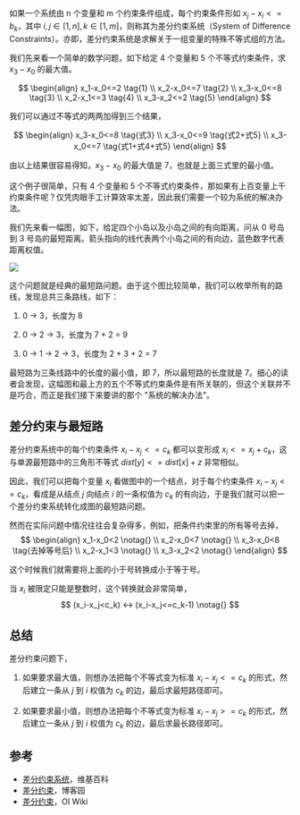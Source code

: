 如果一个系统由 n 个变量和 m 个约束条件组成，每个约束条件形如 $x_j-x_i<=b_k$，其中 $i,j\in[1,n],k\in[1,m]$，则称其为差分约束系统（System of Difference Constraints）。亦即，差分约束系统是求解关于一组变量的特殊不等式组的方法。

我们先来看一个简单的数学问题，如下给定 4 个变量和 5 个不等式约束条件，求 $x_3-x_0$ 的最大值。

$$
\begin{align}
x_1-x_0<=2 \tag{1} \\
x_2-x_0<=7 \tag{2} \\
x_3-x_0<=8 \tag{3} \\
x_2-x_1<=3 \tag{4} \\
x_3-x_2<=2 \tag{5}
\end{align}
$$

我们可以通过不等式的两两加得到三个结果，

$$
\begin{align}
x_3-x_0<=8 \tag{式3} \\
x_3-x_0<=9 \tag{式2+式5} \\
x_3-x_0<=7 \tag{式1+式4+式5}
\end{align}
$$

由以上结果很容易得知，$x_3-x_0$ 的最大值是 7，也就是上面三式里的最小值。

这个例子很简单，只有 4 个变量和 5 个不等式约束条件，那如果有上百变量上千约束条件呢？仅凭肉眼手工计算效率太差，因此我们需要一个较为系统的解决办法。

我们先来看一幅图，如下，给定四个小岛以及小岛之间的有向距离，问从 0 号岛到 3 号岛的最短距离。箭头指向的线代表两个小岛之间的有向边，蓝色数字代表距离权值。

![](https://cdn.ethsonliu.com/x1/20200613_01.png)

 这个问题就是经典的最短路问题。由于这个图比较简单，我们可以枚举所有的路线，发现总共三条路线，如下：

1. 0 -> 3，长度为 8

2. 0 -> 2 -> 3，长度为 7 + 2 = 9

3. 0 -> 1 -> 2 -> 3，长度为 2 + 3 + 2 = 7

最短路为三条线路中的长度的最小值，即 7，所以最短路的长度就是 7。细心的读者会发现，这幅图和最上方的五个不等式约束条件是有所关联的，但这个关联并不是巧合，而正是我们接下来要讲的那个 "系统的解决办法"。

## 差分约束与最短路

差分约束系统中的每个约束条件 $x_i-x_j<=c_k$ 都可以变形成  $x_i<=x_j+c_k$，这与单源最短路中的三角形不等式 $dist[y]<=dist[x]+z$ 非常相似。

因此，我们可以把每个变量 $x_i$ 看做图中的一个结点，对于每个约束条件 $x_i-x_j<=c_k$，看成是从结点 $j$ 向结点 $i$ 的一条权值为 $c_k$ 的有向边，于是我们就可以把一个差分约束系统转化成图的最短路问题。

然而在实际问题中情况往往会复杂得多，例如，把条件约束里的所有等号去掉，
$$
\begin{align}
x_1-x_0<2 \notag{} \\
x_2-x_0<7 \notag{} \\
x_3-x_0<8 \tag{去掉等号后} \\
x_2-x_1<3 \notag{} \\
x_3-x_2<2 \notag{}
\end{align}
$$

这个时候我们就需要将上面的小于号转换成小于等于号。

当 $x_i$ 被限定只能是整数时，这个转换就会非常简单，
$$
(x_i-x_j<c_k) ↔ (x_i-x_j<=c_k-1) \notag{}
$$

## 总结

差分约束问题下，

1. 如果要求最大值，则想办法把每个不等式变为标准 $x_i-x_j<=c_k$ 的形式，然后建立一条从 $j$ 到 $i$ 权值为 $c_k$ 的边，最后求最短路径即可。

2. 如果要求最小值，则想办法把每个不等式变为标准 $x_i-x_j>=c_k$ 的形式，然后建立一条从 $j$ 到 $i$ 权值为 $c_k$ 的边，最后求最长路径即可。

## 参考

- [差分约束系统](https://zh.wikipedia.org/wiki/%E5%B7%AE%E5%88%86%E7%BA%A6%E6%9D%9F%E7%B3%BB%E7%BB%9F)，维基百科
- [差分约束](http://www.cppblog.com/menjitianya/archive/2015/11/19/212292.html)，博客园
- [差分约束](https://oi-wiki.org/graph/diff-constraints/)，OI Wiki

